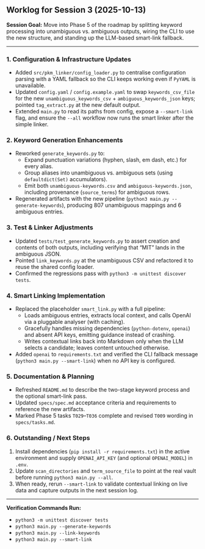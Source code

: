 ## Worklog for Session 3 (2025-10-13)

**Session Goal:** Move into Phase 5 of the roadmap by splitting keyword processing into unambiguous vs. ambiguous outputs, wiring the CLI to use the new structure, and standing up the LLM-based smart-link fallback.

---

### 1. Configuration & Infrastructure Updates
* Added `src/pkm_linker/config_loader.py` to centralise configuration parsing with a YAML fallback so the CLI keeps working even if `PyYAML` is unavailable.
* Updated `config.yaml` / `config.example.yaml` to swap `keywords_csv_file` for the new `unambiguous_keywords_csv` + `ambiguous_keywords_json` keys; pointed `tag_extract.py` at the new default output.
* Extended `main.py` to read its paths from config, expose a `--smart-link` flag, and ensure the `--all` workflow now runs the smart linker after the simple linker.

### 2. Keyword Generation Enhancements
* Reworked `generate_keywords.py` to:
  * Expand punctuation variations (hyphen, slash, em dash, etc.) for every alias.
  * Group aliases into unambiguous vs. ambiguous sets (using `defaultdict(Set)` accumulators).
  * Emit both `unambiguous-keywords.csv` and `ambiguous-keywords.json`, including provenance (`source_terms`) for ambiguous rows.
* Regenerated artifacts with the new pipeline (`python3 main.py --generate-keywords`), producing 807 unambiguous mappings and 6 ambiguous entries.

### 3. Test & Linker Adjustments
* Updated `tests/test_generate_keywords.py` to assert creation and contents of both outputs, including verifying that “MIT” lands in the ambiguous JSON.
* Pointed `link_keywords.py` at the unambiguous CSV and refactored it to reuse the shared config loader.
* Confirmed the regressions pass with `python3 -m unittest discover tests`.

### 4. Smart Linking Implementation
* Replaced the placeholder `smart_link.py` with a full pipeline:
  * Loads ambiguous entries, extracts local context, and calls OpenAI via a pluggable analyser (with caching).
  * Gracefully handles missing dependencies (`python-dotenv`, `openai`) and absent API keys, emitting guidance instead of crashing.
  * Writes contextual links back into Markdown only when the LLM selects a candidate; leaves content untouched otherwise.
* Added `openai` to `requirements.txt` and verified the CLI fallback message (`python3 main.py --smart-link`) when no API key is configured.

### 5. Documentation & Planning
* Refreshed `README.md` to describe the two-stage keyword process and the optional smart-link pass.
* Updated `specs/spec.md` acceptance criteria and requirements to reference the new artifacts.
* Marked Phase 5 tasks `T029`–`T036` complete and revised `T009` wording in `specs/tasks.md`.

### 6. Outstanding / Next Steps
1. Install dependencies (`pip install -r requirements.txt`) in the active environment and supply `OPENAI_API_KEY` (and optional `OPENAI_MODEL`) in `.env`.
2. Update `scan_directories` and `term_source_file` to point at the real vault before running `python3 main.py --all`.
3. When ready, rerun `--smart-link` to validate contextual linking on live data and capture outputs in the next session log.

---

**Verification Commands Run:**
* `python3 -m unittest discover tests`
* `python3 main.py --generate-keywords`
* `python3 main.py --link-keywords`
* `python3 main.py --smart-link`
